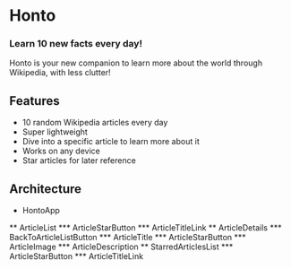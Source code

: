 # Honto

### Learn 10 new facts every day!

Honto is your new companion to learn more about the world through Wikipedia, with less clutter!

## Features

* 10 random Wikipedia articles every day
* Super lightweight
* Dive into a specific article to learn more about it
* Works on any device
* Star articles for later reference

## Architecture

* HontoApp

** ArticleList
*** ArticleStarButton
*** ArticleTitleLink
** ArticleDetails
*** BackToArticleListButton
*** ArticleTitle
*** ArticleStarButton
*** ArticleImage
*** ArticleDescription
** StarredArticlesList
*** ArticleStarButton
*** ArticleTitleLink